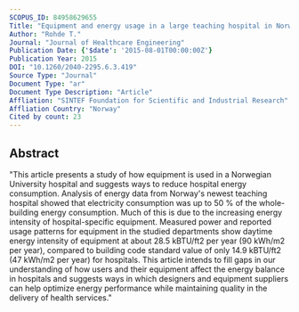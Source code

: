 ```yaml
---
SCOPUS_ID: 84958629655
Title: "Equipment and energy usage in a large teaching hospital in Norway"
Author: "Rohde T."
Journal: "Journal of Healthcare Engineering"
Publication Date: {'$date': '2015-08-01T00:00:00Z'}
Publication Year: 2015
DOI: "10.1260/2040-2295.6.3.419"
Source Type: "Journal"
Document Type: "ar"
Document Type Description: "Article"
Affliation: "SINTEF Foundation for Scientific and Industrial Research"
Affliation Country: "Norway"
Cited by count: 23
---
```


## Abstract
"This article presents a study of how equipment is used in a Norwegian University hospital and suggests ways to reduce hospital energy consumption. Analysis of energy data from Norway's newest teaching hospital showed that electricity consumption was up to 50 % of the whole-building energy consumption. Much of this is due to the increasing energy intensity of hospital-specific equipment. Measured power and reported usage patterns for equipment in the studied departments show daytime energy intensity of equipment at about 28.5 kBTU/ft2 per year (90 kWh/m2 per year), compared to building code standard value of only 14.9 kBTU/ft2 (47 kWh/m2 per year) for hospitals. This article intends to fill gaps in our understanding of how users and their equipment affect the energy balance in hospitals and suggests ways in which designers and equipment suppliers can help optimize energy performance while maintaining quality in the delivery of health services."
